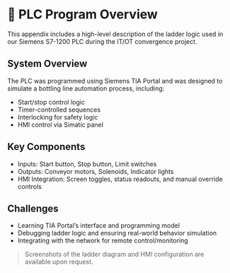 # 🧩 PLC Program Overview

This appendix includes a high-level description of the ladder logic used in our Siemens S7-1200 PLC during the IT/OT convergence project.

## System Overview

The PLC was programmed using Siemens TIA Portal and was designed to simulate a bottling line automation process, including:

- Start/stop control logic
- Timer-controlled sequences
- Interlocking for safety logic
- HMI control via Simatic panel

## Key Components

- Inputs: Start button, Stop button, Limit switches
- Outputs: Conveyor motors, Solenoids, Indicator lights
- HMI Integration: Screen toggles, status readouts, and manual override controls

## Challenges

- Learning TIA Portal’s interface and programming model
- Debugging ladder logic and ensuring real-world behavior simulation
- Integrating with the network for remote control/monitoring

> Screenshots of the ladder diagram and HMI configuration are available upon request.